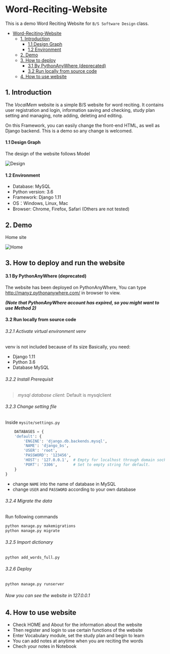 # Word-Reciting-Website

This is a demo Word Reciting Website for `B/S Software Design` class.

- [Word-Reciting-Website](#word-reciting-website)
    - [1. Introduction](#1-introduction)
        - [1.1 Design Graph](#11-design-graph)
        - [1.2 Environment](#12-environment)
    - [2. Demo](#2-demo)
    - [3. How to deploy](#3-how-to-deploy-and-run-the-website)
        - [3.1 By PythonAnyWhere (deprecated)](#31-by-pythonanywhere-deprecated)
        - [3.2 Run locally from source code](#32-run-locally-by-source-code)
    - [4. How to use website](#4-how-to-use-website)

## 1. Introduction
The _*VocalMem*_ website is a simple B/S website for word reciting. It contains user registration and login, information saving and checking, study plan setting and managing, note adding, deleting and editing. 

On this Framework, you can easily change the front-end HTML, as well as Django backend. This is a demo so any change is welcomed. 

#### 1.1 Design Graph
The design of the website follows Model

![Design](https://github.com/YunzeMan/Word-Reciting-Website/blob/master/images/Graph.png)

#### 1.2 Environment
- Database: MySQL
- Python version: 3.6
- Framework: Django 1.11
- OS：Windows, Linux, Mac
- Browser: Chrome, Firefox, Safari (Others are not tested)

## 2. Demo
Home site

![Home](https://github.com/YunzeMan/Word-Reciting-Website/blob/master/images/Home.png)


## 3. How to deploy and run the website
#### 3.1 By PythonAnyWhere (deprecated)
The website has been deployed on PythonAnyWhere, You can type http://manyz.pythonanywhere.com/ in browser to view.

__*(Note that PythonAnyWhere account has expired, so you might want to use Method 2)*__

#### 3.2 Run locally from source code
###### 3.2.1 Activate virtual environment venv
venv is not included because of its size
Basically, you need:
- Django 1.11
- Python 3.6
- Database MySQL
###### 3.2.2 Install Prerequisit
> _mysql database client_: Default is mysqlclient
###### 3.2.3 Change setting file
Inside `mysite/settings.py`
```python
    DATABASES = {
    'default': {
        'ENGINE': 'django.db.backends.mysql',
        'NAME': 'django_bs',
        'USER': 'root',
        'PASSWORD': '123456',
        'HOST': '127.0.0.1',  # Empty for localhost through domain sockets or '127.0.0.1' for localhost through TCP.
        'PORT': '3306',       # Set to empty string for default.
    }
}
```
- change `NAME` into the name of database in MySQL
- change `USER` and `PASSWORD` according to your own database 

###### 3.2.4 Migrate the data
Run following commands
```python
python manage.py makemigrations
python manage.py migrate
```

###### 3.2.5 Import dictionary
```python
python add_words_full.py
```

###### 3.2.6 Deploy
```python
python manage.py runserver
```

###### Now you can see the website in 127.0.0.1

## 4. How to use website
- Check HOME and About for the information about the website
- Then register and login to use certain functions of the website
- Enter Vocabulary module, set the study plan and begin to learn
- You can add notes at anytime when you are reciting the words
- Chech your notes in Notebook 
